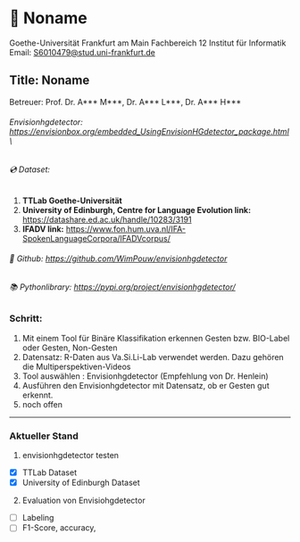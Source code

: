 # 📖 Noname
Goethe-Universität Frankfurt am Main
Fachbereich 12 Institut für Informatik
Email: S6010479@stud.uni-frankfurt.de

## Title: Noname

Betreuer: Prof. Dr. A*** M***, Dr. A*** L***, Dr. A*** H***

###### Envisionhgdetector: https://envisionbox.org/embedded_UsingEnvisionHGdetector_package.html \
###### 💿 Dataset:
1. **TTLab Goethe-Universität**
2. **University of Edinburgh, Centre for Language Evolution link:** https://datashare.ed.ac.uk/handle/10283/3191
3. **IFADV link:** https://www.fon.hum.uva.nl/IFA-SpokenLanguageCorpora/IFADVcorpus/


###### 🔗 Github: https://github.com/WimPouw/envisionhgdetector

###### 📚 Pythonlibrary: https://pypi.org/project/envisionhgdetector/ 


### Schritt:
1. Mit einem Tool für Binäre Klassifikation erkennen Gesten bzw. BIO-Label oder Gesten, Non-Gesten
2. Datensatz: R-Daten aus Va.Si.Li-Lab verwendet werden. Dazu gehören die Multiperspektiven-Videos 
3. Tool auswählen : Envisionhgdetector (Empfehlung von Dr. Henlein)
4. Ausführen den Envisionhgdetector mit Datensatz, ob er Gesten gut erkennt.
5. noch offen

***

### Aktueller Stand
1. envisionhgdetector testen
  - [x] TTLab Dataset
  - [x] University of Edinburgh Dataset
2. Evaluation von Envisiohgdetector
  - [ ] Labeling
  - [ ] F1-Score, accuracy,   
